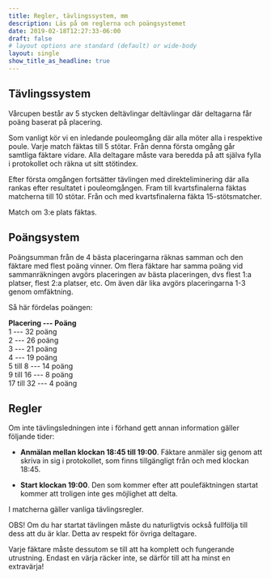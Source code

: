```yaml
---
title: Regler, tävlingssystem, mm
description: Läs på om reglerna och poängsystemet
date: 2019-02-18T12:27:33-06:00
draft: false
# layout options are standard (default) or wide-body
layout: single
show_title_as_headline: true
---
```


## Tävlingssystem

Vårcupen består av 5 stycken deltävlingar deltävlingar där deltagarna får poäng baserat på placering.

Som vanligt kör vi en inledande pouleomgång där alla möter alla i respektive poule. Varje match fäktas till 5 stötar. Från denna första omgång går samtliga fäktare vidare. Alla deltagare måste vara beredda på att själva fylla i protokollet och räkna ut sitt stötindex.

Efter första omgången fortsätter tävlingen med direkteliminering där alla rankas efter resultatet i pouleomgången. Fram till kvartsfinalerna fäktas matcherna till 10 stötar. Från och med kvartsfinalerna fäkta 15-stötsmatcher.

Match om 3:e plats fäktas.

## Poängsystem

Poängsumman från de 4 bästa placeringarna räknas samman och den fäktare med flest poäng vinner. Om flera fäktare har samma poäng vid sammanräkningen avgörs placeringen av bästa placeringen, dvs flest 1:a platser, flest 2:a platser, etc. Om även där lika avgörs placeringarna 1-3 genom omfäktning.

Så här fördelas poängen:

**Placering --- Poäng**  
1 --- 32 poäng  
2 --- 26 poäng  
3 --- 21 poäng  
4 --- 19 poäng  
5 till 8 --- 14 poäng  
9 till 16 --- 8 poäng  
17 till 32 --- 4 poäng

## Regler

Om inte tävlingsledningen inte i förhand gett annan information gäller följande tider:

-   **Anmälan mellan klockan 18:45 till 19:00**. Fäktare anmäler sig genom att skriva in sig i protokollet, som finns tillgängligt från och med klockan 18:45.

-   **Start klockan 19:00**. Den som kommer efter att poulefäktningen startat kommer att troligen inte ges möjlighet att delta.

I matcherna gäller vanliga tävlingsregler.

OBS! Om du har startat tävlingen måste du naturligtvis också fullfölja till dess att du är klar. Detta av respekt för övriga deltagare.

Varje fäktare måste dessutom se till att ha komplett och fungerande utrustning. Endast en värja räcker inte, se därför till att ha minst en extravärja!
